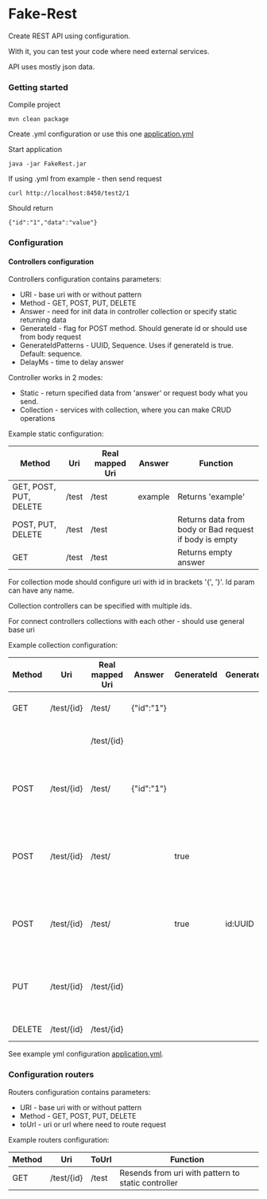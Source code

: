 # Fake-Rest

Create REST API using configuration.

With it, you can test your code where need external services.

API uses mostly json data.

### Getting started

Compile project
```
mvn clean package
```
Create .yml configuration or use this one
[application.yml](core/src/main/resources/application.yml)

Start application
```
java -jar FakeRest.jar
```
If using .yml from example - then send request
```
curl http://localhost:8450/test2/1
```
Should return 
```
{"id":"1","data":"value"}
```

### Configuration
#### Controllers configuration
Controllers configuration contains parameters:
- URI - base uri with or without pattern
- Method - GET, POST, PUT, DELETE
- Answer - need for init data in controller collection or specify static returning data
- GenerateId - flag for POST method. Should generate id or should use from body request
- GenerateIdPatterns - UUID, Sequence. Uses if generateId is true. Default: sequence.
- DelayMs - time to delay answer

Controller works in 2 modes:
- Static - return specified data from 'answer' or request body what you send.
- Collection - services with collection, where you can make CRUD operations

Example static configuration:

|Method                |Uri       |Real mapped Uri|Answer        |Function                                              |
|----------------------|----------|-------------- |--------------|------------------------------------------------------|
|GET, POST, PUT, DELETE|/test     |/test          |example       |Returns 'example'                                     |
|POST, PUT, DELETE     |/test     |/test          |              |Returns data from body or Bad request if body is empty|
|GET                   |/test     |/test          |              |Returns empty answer                                  |

For collection mode should configure uri with id in brackets '{', '}'. Id param can have any name.

Collection controllers can be specified with multiple ids.

For connect controllers collections with each other - should use general base uri

Example collection configuration:

|Method|Uri       |Real mapped Uri|Answer        |GenerateId |GenerateIdPatterns|Function                                               |
|------|----------|-------------- |--------------|-----------|------------------|-------------------------------------------------------|
|GET   |/test/{id}|/test/         |{"id":"1"}    |           |                  |Returns all records                                    |
|      |          |/test/{id}     |              |           |                  |Returns record by id                                   |
|POST  |/test/{id}|/test/         |{"id":"1"}    |           |                  |Adds json to collection. Expectes id in body json      |
|POST  |/test/{id}|/test/         |              |true       |                  |Creates new records. Id "id" generates by sequence     |
|POST  |/test/{id}|/test/         |              |true       |id:UUID           |Creates new records. Id "id" generates by uuid         |
|PUT   |/test/{id}|/test/{id}     |              |           |                  |Updates record. Rewrites id in body json from url value|
|DELETE|/test/{id}|/test/{id}     |              |           |                  |Deletes record                                         |

See example yml configuration
[application.yml](core/src/main/resources/application.yml).

### Configuration routers
Routers configuration contains parameters:
- URI - base uri with or without pattern
- Method - GET, POST, PUT, DELETE
- toUrl - uri or url where need to route request

Example routers configuration:

|Method|Uri       |ToUrl    |Function                                          |
|------|----------|---------|--------------------------------------------------|
|GET   |/test/{id}|/test    |Resends from uri with pattern to static controller|
